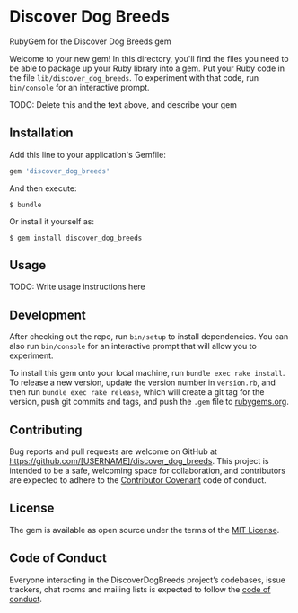 # Discover Dog Breeds

RubyGem for the Discover Dog Breeds gem

Welcome to your new gem! In this directory, you'll find the files you need to be able to package up your Ruby library into a gem. Put your Ruby code in the file `lib/discover_dog_breeds`. To experiment with that code, run `bin/console` for an interactive prompt.

TODO: Delete this and the text above, and describe your gem

## Installation

Add this line to your application's Gemfile:

```ruby
gem 'discover_dog_breeds'
```

And then execute:

    $ bundle

Or install it yourself as:

    $ gem install discover_dog_breeds

## Usage

TODO: Write usage instructions here

## Development

After checking out the repo, run `bin/setup` to install dependencies. You can also run `bin/console` for an interactive prompt that will allow you to experiment.

To install this gem onto your local machine, run `bundle exec rake install`. To release a new version, update the version number in `version.rb`, and then run `bundle exec rake release`, which will create a git tag for the version, push git commits and tags, and push the `.gem` file to [rubygems.org](https://rubygems.org).

## Contributing

Bug reports and pull requests are welcome on GitHub at https://github.com/[USERNAME]/discover_dog_breeds. This project is intended to be a safe, welcoming space for collaboration, and contributors are expected to adhere to the [Contributor Covenant](http://contributor-covenant.org) code of conduct.

## License

The gem is available as open source under the terms of the [MIT License](http://opensource.org/licenses/MIT).

## Code of Conduct

Everyone interacting in the DiscoverDogBreeds project’s codebases, issue trackers, chat rooms and mailing lists is expected to follow the [code of conduct](https://github.com/[USERNAME]/discover_dog_breeds/blob/master/CODE_OF_CONDUCT.md).
